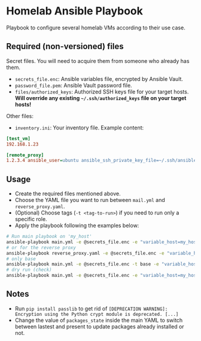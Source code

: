 # Homelab Ansible Playbook

Playbook to configure several homelab VMs according to their use case.

## Required (non-versioned) files

Secret files. You will need to acquire them from someone who already has them.
- `secrets_file.enc`: Ansible variables file, encrypted by Ansible Vault.
- `password_file.pem`: Ansible Vault password file.
- `files/authorized_keys`: Authorized SSH keys file for your target hosts. **Will override any existing `~/.ssh/authorized_keys` file on your target hosts!**

Other files:
- `inventory.ini`: Your inventory file.
Example content:
```ini
[test_vm]
192.168.1.23

[remote_proxy]
1.2.3.4 ansible_user=ubuntu ansible_ssh_private_key_file=~/.ssh/ansible
```

## Usage

- Create the required files mentioned above.
- Choose the YAML file you want to run between `mail.yml` and `reverse_proxy.yaml`.
- (Optional) Choose tags (`-t <tag-to-run>`) if you need to run only a specific role.
- Apply the playbook following the examples below:
```sh
# Run main playbook on 'my_host' 
ansible-playbook main.yml -e @secrets_file.enc -e "variable_host=my_host"
# or for the reverse proxy
ansible-playbook reverse_proxy.yaml -e @secrets_file.enc -e "variable_host=reverse_proxy"
# only base
ansible-playbook main.yml -e @secrets_file.enc -t base -e "variable_host=my_host"
# dry run (check)
ansible-playbook main.yml -e @secrets_file.enc -e "variable_host=my_host --check"
```

## Notes

- Run `pip install passlib` to get rid of `[DEPRECATION WARNING]: Encryption using the Python crypt module is deprecated. [...]`
- Change the value of `packages_state` inside the main YAML to switch between lastest and present to update packages already installed or not.
